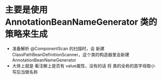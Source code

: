 # 主要是使用 AnnotationBeanNameGenerator 类的策略来生成
- 准备解析 @ComponentScan 的扫描时，会 新建 ClassPathBeanDefinitionScanner，这个类的构造器里会新建 AnnotationBeanNameGenerator
- 大体上就是 看注解上是否有 value属性，没有的话 将 类的全称的首字母取小写后当做名称
